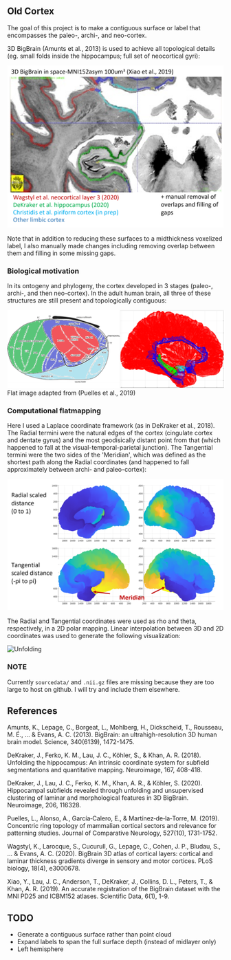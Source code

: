 ## Old Cortex

The goal of this project is to make a contiguous surface or label that encompasses the paleo-, archi-, and neo-cortex.

3D BigBrain (Amunts et al., 2013) is used to achieve all topological details (eg. small folds inside the hippocampus; full set of neocortical gyri):

![Source data](images/BigBrainSourceData.png)

Note that in addition to reducing these surfaces to a midthickness voxelized label, I also manually made changes including removing overlap between them and filling in some missing gaps.

### Biological motivation

In its ontogeny and phylogeny, the cortex developed in 3 stages (paleo-, archi-, and then neo-cortex). In the adult human brain, all three of these structures are still present and topologically contiguous:

![Flat cortex](images/paleo-archi-neocortex_flat.png)
Flat image adapted from (Puelles et al., 2019)

### Computational flatmapping

Here I used a Laplace coordinate framework (as in DeKraker et al., 2018). The Radial termini were the natural edges of the cortex (cingulate cortex and dentate gyrus) and the most geodisically distant point from that (which happened to fall at the visual-temporal-parietal junction). The Tangential termini were the two sides of the 'Meridian', which was defined as the shortest path along the Radial coordinates (and happened to fall approximately between archi- and paleo-cortex):

![Lapalce coordinates](images/LaplaceCoords.png)

The Radial and Tangential coordinates were used as rho and theta, respectively, in a 2D polar mapping. Linear interpolation between 3D and 2D coordinates was used to generate the following visualization:

![Unfolding](images/lbl_unfold-linearpts.gif)

### NOTE

Currently `sourcedata/` and `.nii.gz` files are missing because they are too large to host on github. I will try and include them elsewhere.

## References

Amunts, K., Lepage, C., Borgeat, L., Mohlberg, H., Dickscheid, T., Rousseau, M. É., ... & Evans, A. C. (2013). BigBrain: an ultrahigh-resolution 3D human brain model. Science, 340(6139), 1472-1475.

DeKraker, J., Ferko, K. M., Lau, J. C., Köhler, S., & Khan, A. R. (2018). Unfolding the hippocampus: An intrinsic coordinate system for subfield segmentations and quantitative mapping. Neuroimage, 167, 408-418.

DeKraker, J., Lau, J. C., Ferko, K. M., Khan, A. R., & Köhler, S. (2020). Hippocampal subfields revealed through unfolding and unsupervised clustering of laminar and morphological features in 3D BigBrain. Neuroimage, 206, 116328.

Puelles, L., Alonso, A., García‐Calero, E., & Martínez‐de‐la‐Torre, M. (2019). Concentric ring topology of mammalian cortical sectors and relevance for patterning studies. Journal of Comparative Neurology, 527(10), 1731-1752.

Wagstyl, K., Larocque, S., Cucurull, G., Lepage, C., Cohen, J. P., Bludau, S., ... & Evans, A. C. (2020). BigBrain 3D atlas of cortical layers: cortical and laminar thickness gradients diverge in sensory and motor cortices. PLoS biology, 18(4), e3000678.

Xiao, Y., Lau, J. C., Anderson, T., DeKraker, J., Collins, D. L., Peters, T., & Khan, A. R. (2019). An accurate registration of the BigBrain dataset with the MNI PD25 and ICBM152 atlases. Scientific Data, 6(1), 1-9.

## TODO
- Generate a contiguous surface rather than point cloud
- Expand labels to span the full surface depth (instead of midlayer only)
- Left hemisphere
